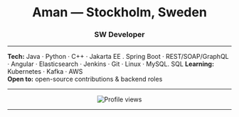 

<h1 align="center">Aman — Stockholm, Sweden</h1>
<h3 align="center">SW Developer</h3>

---

**Tech:** Java · Python · C++ · Jakarta EE . Spring Boot · REST/SOAP/GraphQL · Angular · Elasticsearch · Jenkins · Git · Linux · MySQL. SQL
**Learning:** Kubernetes · Kafka · AWS  
**Open to:** open-source contributions & backend roles

---

<p align="center">
  <img src="https://komarev.com/ghpvc/?username=aman-arabzadeh&label=Profile%20views&color=0e75b6&style=flat" alt="Profile views" />
</p>

---
